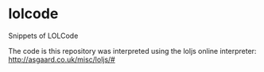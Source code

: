 # lolcode
Snippets of LOLCode

The code is this repository was interpreted using the loljs online interpreter: http://asgaard.co.uk/misc/loljs/#


